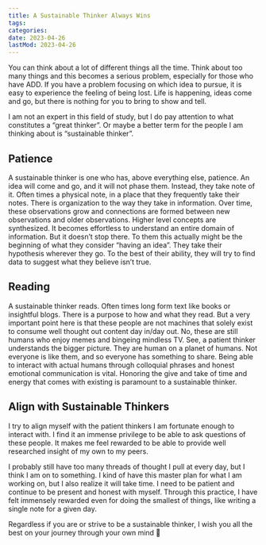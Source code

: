 ```yaml
---
title: A Sustainable Thinker Always Wins
tags: 
categories: 
date: 2023-04-26
lastMod: 2023-04-26
---
```

You can think about a lot of different things all the time. Think about too many things and this becomes a serious problem, especially for those who have ADD. If you have a problem focusing on which idea to pursue, it is easy to experience the feeling of being lost. Life is happening, ideas come and go, but there is nothing for you to bring to show and tell.

I am not an expert in this field of study, but I do pay attention to what constitutes a “great thinker”. Or maybe a better term for the people I am thinking about is “sustainable thinker”.
## Patience

A sustainable thinker is one who has, above everything else, patience. An idea will come and go, and it will not phase them. Instead, they take note of it. Often times a physical note, in a place that they frequently take their notes. There is organization to the way they take in information. Over time, these observations grow and connections are formed between new observations and older observations. Higher level concepts are synthesized. It becomes effortless to understand an entire domain of information. But it doesn’t stop there. To them this actually might be the beginning of what they consider “having an idea”. They take their hypothesis wherever they go. To the best of their ability, they will try to find data to suggest what they believe isn’t true.
## Reading

A sustainable thinker reads. Often times long form text like books or insightful blogs. There is a purpose to how and what they read. But a very important point here is that these people are not machines that solely exist to consume well thought out content day in/day out. No, these are still humans who enjoy memes and bingeing mindless TV. See, a patient thinker understands the bigger picture. They are human on a planet of humans. Not everyone is like them, and so everyone has something to share. Being able to interact with actual humans through colloquial phrases and honest emotional communication is vital. Honoring the give and take of time and energy that comes with existing is paramount to a sustainable thinker.
## Align with Sustainable Thinkers

I try to align myself with the patient thinkers I am fortunate enough to interact with. I find it an immense privilege to be able to ask questions of these people. It makes me feel rewarded to be able to provide well researched insight of my own to my peers.

I probably still have too many threads of thought I pull at every day, but I think I am on to something. I kind of have this master plan for what I am working on, but I also realize it will take time. I need to be patient and continue to be present and honest with myself. Through this practice, I have felt immensely rewarded even for doing the smallest of things, like writing a single note for a given day.

Regardless if you are or strive to be a sustainable thinker, I wish you all the best on your journey through your own mind 🙏